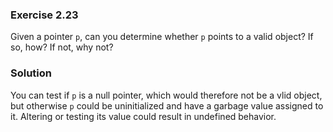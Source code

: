 ### Exercise 2.23

Given a pointer `p`, can you determine whether `p` points to a valid object? If
so, how? If not, why not?

### Solution

You can test if `p` is a null pointer, which would therefore not be a vlid
object, but otherwise `p` could be uninitialized and have a garbage value
assigned to it. Altering or testing its value could result in undefined
behavior.
